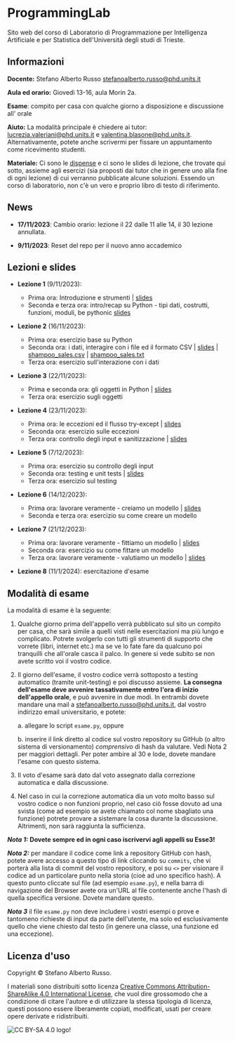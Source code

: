 # ProgrammingLab

Sito web del corso di Laboratorio di Programmazione per Intelligenza Artificiale e per Statistica dell'Università degli studi di Trieste.


## Informazioni
**Docente:** Stefano Alberto Russo [stefanoalberto.russo@phd.units.it](mailto:stefanoalberto.russo@phd.units.it)

**Aula ed orario:** Giovedì 13-16, aula Morin 2a.

**Esame**: compito per casa con qualche giorno a disposizione e discussione all' orale

**Aiuto:** La modalità principale è chiedere ai tutor: [lucrezia.valeriani@phd.units.it](mailto:lucrezia.valeriani@phd.units.it) e [valentina.blasone@phd.units.it](mailto:valentina.blasone@phd.units.it). Alternativamente, potete anche scrivermi per fissare un appuntamento come ricevimento studenti.

**Materiale:** Ci sono le [dispense](files/DispenseLabProg.pdf) e ci sono le slides di lezione, che trovate qui sotto, assieme agli esercizi (sia proposti dai tutor che in genere uno alla fine di ogni lezione) di cui verranno pubblicate alcune soluzioni. Essendo un corso di laboratorio, non c'è un vero e proprio libro di testo di riferimento. 

## News

 - **17/11/2023**: Cambio orario: lezione il 22 dalle 11 alle 14, il 30 lezione annullata.


 - **9/11/2023**: Reset del repo per il nuovo anno accademico


## Lezioni e slides

- **Lezione 1** (9/11/2023):

     - Prima ora: Introduzione e strumenti | [slides](slides/Parte1.pdf)
     - Seconda e terza ora: intro/recap su Python - tipi dati, costrutti,
funzioni, moduli, be pythonic  [slides](slides/Parte2.pdf)

- **Lezione 2** (16/11/2023):
    - Prima ora: esercizio base su Python
    - Seconda ora: i dati, interagire con i file ed il formato CSV | [slides](slides/Parte3.pdf) | [shampoo_sales.csv](files/shampoo_sales.csv) | [shampoo_sales.txt](files/shampoo_sales.txt)
    - Terza ora: esercizio sull'interazione con i dati

- **Lezione 3** (22/11/2023):

    - Prima e seconda ora: gli oggetti in Python | [slides](slides/Parte4.pdf)
    - Terza ora: esercizio sugli oggetti

- **Lezione 4** (23/11/2023):
    - Prima ora: le eccezioni ed il flusso try-except
 | [slides](slides/Parte5.pdf)
    - Seconda ora: esercizio sulle eccezioni
    - Terza ora: controllo degli input e sanitizzazione
 | [slides](slides/Parte6.pdf)

- **Lezione 5** (7/12/2023):
    -  Prima ora: esercizio su controllo degli input
    - Seconda ora: testing e unit tests
 | [slides](slides/Parte7.pdf)
    - Terza ora: esercizio sul testing

- **Lezione 6** (14/12/2023):
    -  Prima ora: lavorare veramente - creiamo un modello
 | [slides](slides/Parte8.pdf)
    - Seconda e terza ora: esercizio su come creare un modello

- **Lezione 7** (21/12/2023):
    - Prima ora: lavorare veramente - fittiamo un modello
 | [slides](slides/Parte9.pdf)
    - Seconda ora: esercizio su come fittare un modello
    - Terza ora: lavorare veramente - valutiamo un modello
 | [slides](slides/Parte10.pdf)
 
- **Lezione 8** (11/1/2024): esercitazione d'esame


## Modalità di esame

La modalità di esame è la seguente:

1. Qualche giorno prima dell'appello verrà pubblicato sul sito un compito per casa, che sarà simile a quelli visti nelle esercitazioni ma più lungo e complicato. Potrete svolgerlo con tutti gli strumenti di supporto che vorrete (libri, internet etc.) ma se ve lo fate fare da qualcuno poi tranquilli che all'orale casca il palco. In genere si vede subito se non avete scritto voi il vostro codice.

2. Il giorno dell'esame, il vostro codice verrà sottoposto a testing automatico (tramite unit-testing) e poi discusso assieme. **La consegna dell'esame deve avvenire tassativamente entro l'ora di inizio dell'appello orale**, e può avvenire in due modi. In entrambi dovete mandare una mail a [stefanoalberto.russo@phd.units.it](mailto:stefanoalberto.russo@phd.units.it), dal vostro indirizzo email universitario, e potete:

    a. allegare lo script `esame.py`, oppure
	
    b. inserire il link diretto al codice sul vostro repository su GitHub (o altro sistema di versionamento) *comprensivo* di hash da valutare. Vedi Nota 2 per maggiori dettagli. Per poter ambire al 30 e lode, dovete mandare l'esame con questo sistema.


3. Il voto d'esame sarà dato dal voto assegnato dalla correzione automatica e dalla discussione.

4. Nel caso in cui la correzione automatica dia un voto molto basso sul vostro codice o non funzioni proprio, nel caso ciò fosse dovuto ad una svista (come ad esempio se avete chiamato col nome sbagliato una funzione) potrete provare a sistemare la cosa durante la discussione. Altrimenti, non sarà raggiunta la sufficienza.


***Nota 1:*** **Dovete sempre ed in ogni caso iscrivervi agli appelli su Esse3!**

***Nota 2:*** per mandare il codice come link a repository GitHub con hash, potete avere accesso a questo tipo di link cliccando su `commits`, che vi porterà alla lista di commit del vostro repository, e poi su `<>` per visionare il codice ad un particolare punto nella storia (cioè ad uno specifico hash). A questo punto cliccate sul file (ad esempio `esame.py`), e nella barra di navigazione del Browser avete ora un'URL al file contenente anche l'hash di quella specifica versione. Dovete mandare questo.

***Nota 3*** il file `esame.py` non deve includere i vostri esempi o prove e tantomeno richieste di input da parte dell'utente, ma solo ed esclusivamente quello che viene chiesto dal testo (in genere una classe, una funzione ed una eccezione).



## Licenza d'uso

Copyright &copy; Stefano Alberto Russo.

I materiali sono distribuiti sotto licenza [Creative Commons Attribution-ShareAlike 4.0 International License](http://creativecommons.org/licenses/by-sa/4.0/), che vuol dire grossomodo che a condizione di citare l'autore e di utilizzare la stessa tipologia di licenza, questi possono essere liberamente copiati, modificati, usati per creare opere derivate e ridistribuiti.

![CC BY-SA 4.0 logo!](https://i.creativecommons.org/l/by-sa/4.0/88x31.png "CC BY-SA 4.0")
           





